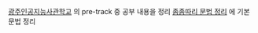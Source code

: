 [광주인공지능사관학교](https://gj-aischool.or.kr/) 의 pre-track 중 공부 내용을 정리
[좀좀따리 문법 정리](./grammer.sql) 에 기본 문법 정리
